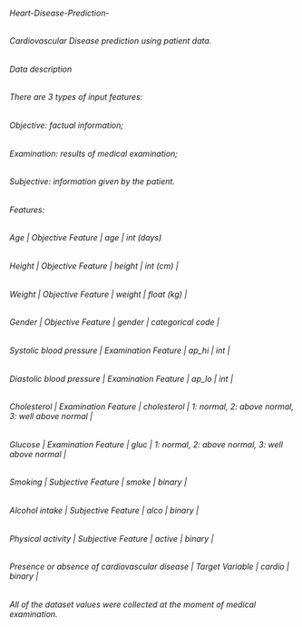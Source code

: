 ###### <h6>Heart-Disease-Prediction-
###### <h6>Cardiovascular Disease prediction using patient data.
###### <h6>Data description
###### <h6>There are 3 types of input features:

###### <h6>Objective: factual information;
###### <h6>Examination: results of medical examination;
###### <h6>Subjective: information given by the patient.
###### <h6>Features:

###### <h6>Age | Objective Feature | age | int (days)
###### <h6>Height | Objective Feature | height | int (cm) |
###### <h6>Weight | Objective Feature | weight | float (kg) |
###### <h6>Gender | Objective Feature | gender | categorical code |
###### <h6>Systolic blood pressure | Examination Feature | ap_hi | int |
###### <h6>Diastolic blood pressure | Examination Feature | ap_lo | int |
###### <h6>Cholesterol | Examination Feature | cholesterol | 1: normal, 2: above normal, 3: well above normal |
###### <h6>Glucose | Examination Feature | gluc | 1: normal, 2: above normal, 3: well above normal |
###### <h6>Smoking | Subjective Feature | smoke | binary |
###### <h6>Alcohol intake | Subjective Feature | alco | binary |
###### <h6>Physical activity | Subjective Feature | active | binary |
###### <h6>Presence or absence of cardiovascular disease | Target Variable | cardio | binary |
###### <h6>All of the dataset values were collected at the moment of medical examination.
